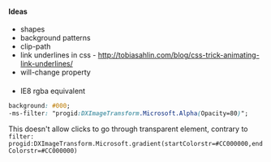 #### Ideas
* shapes
* background patterns
* clip-path
* link underlines in css - http://tobiasahlin.com/blog/css-trick-animating-link-underlines/
* will-change property

#### 
* IE8 rgba equivalent
```css
background: #000;
-ms-filter: "progid:DXImageTransform.Microsoft.Alpha(Opacity=80)";
```
This doesn't allow clicks to go through transparent element, contrary to `filter: progid:DXImageTransform.Microsoft.gradient(startColorstr=#CC000000,endColorstr=#CC000000)`
